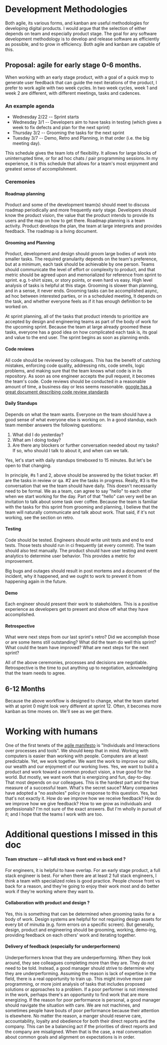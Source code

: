 # Development Methodologies

Both agile, its various forms, and kanban are useful methodologies for developing digital products. I would argue that the selection of either depends on team and especially product stage. The goal for any software development methodology is to develop and release software as efficiently as possible, and to grow in efficiency. Both agile and kanban are capable of this.

## Proposal: agile for early stage 0-6 months.

When working with an early stage product, with a goal of a quick mvp to generate user feedback that can guide the next iterations of the product, I prefer to work agile with two week cycles. In two week cycles, week 1 and week 2 are different, with different meetings, tasks and cadences.

### An example agenda

- Wednesday 2/22 -- Sprint starts
- Wednesday 3/1 -- Developers aim to have tasks in testing (which gives a week to fix defects and plan for the next sprint)
- Thursday 3/2 -- Grooming the tasks for the next sprint
- Tuesday 3/7 -- Demo, Retro and Planning, in that order (i.e. the big meeting day).

This schedule gives the team lots of flexibility. It allows for large blocks of uninterrupted time, or for ad hoc chats / pair programming sessions. In my experience, it is this schedule that allows for a team's most enjoyment and greatest sense of accomplishment.

### Ceremonies

#### Roadmap planning

Product and some of the development team(s) should meet to discuss roadmap periodically and more frequently early stage. Developers should know the product vision, the value that the product intends to provide its users and the map on how to get there. Roadmap planning is a team activity. Product develops the plan, the team at large interprets and provides feedback. The roadmap is a living document.

#### Grooming and Planning

Product, development and design should groom large bodies of work into smaller tasks. The required granularity depends on the team's preference, but at a minimum, each task should be achievable by one person. Teams should communicate the level of effort or complexity to product, and that metric should be agreed upon and memorialized for reference from sprint to sprint. e.g. t-shirt sizes, or story points, or even hard vs easy. High level analysis of tasks is helpful at this stage. Grooming is slower than planning, and in a sense, it never ends. Grooming tasks can be accomplished async, ad hoc between interested parties, or in a scheduled meeting, It depends on the task, and whether everyone feels as if it has enough definition to be worked on.

At sprint planning, all of the tasks that product intends to prioritize are accepted by design and engineering teams as part of the body of work for the upcoming sprint. Because the team at large already groomed these tasks, everyone has a good idea on how complicated each task is, its goal and value to the end user. The sprint begins as soon as planning ends.

#### Code reviews

All code should be reviewed by colleagues. This has the benefit of catching mistakes, enforcing code quality, addressing nits, code smells, logic problems, and making sure that the team knows what code is in its repository. As soon as one engineer accepts the pull request, it becomes the team's code. Code reviews should be conducted in a reasonable amount of time, a business day or less seems reasonable. [google has a great document describing code review standards](https://google.github.io/eng-practices/review/reviewer/standard.html)

#### Daily Standups

Depends on what the team wants.
Everyone on the team should have a good sense of what everyone else is working on. In a good standup, each team member answers the following questions:

1. What did I do yesterday?
2. What am I doing today?
3. Are there any blockers or further conversation needed about my tasks? If so, who should I talk to about it, and when can we talk.

Yes, let's start with daily standups timeboxed to 15 minutes. But let's be open to that changing.

In principle, #s 1 and 2, above should be answered by the ticket tracker. #1 are the tasks in review or qa. #2 are the tasks in progress. Really, #3 is the conversation that we the team should have daily. This doesn't necessarily need to be formal. We as a team, can agree to say "hello" to each other when we start working for the day. Part of that "hello" can very well be an invitation to talk about some task over coffee. Because the team is familiar with the tasks for this sprint from grooming and planning, I believe that the team will naturally communicate and talk about work. That said, if it's not working, see the section on retro.

#### Testing

Code should be tested. Engineers should write unit tests and end to end tests. Those tests should run in ci frequently (at every commit). The team should also test manually. The product should have user testing and event analytics to determine user behavior. This provides a metric for improvement.

Big bugs and outages should result in post mortems and a document of the incident, why it happened, and we ought to work to prevent it from happening again in the future.

#### Demo

Each engineer should present their work to stakeholders. This is a positive experience as developers get to present and show off what they have accomplished.

#### Retrospective

What were next steps from our last sprint's retro?
Did we accomplish those or are some items still outstanding?
What did the team do well this sprint?
What could the team have improved?
What are next steps for the next sprint?

All of the above ceremonies, processes and decisions are negotiable. Retrospective is the time to put anything up to negotiation, acknowledging that the team needs to agree.

## 6-12 Months

Because the above workflow is designed to change, what the team started with at sprint 0 might look very different at sprint 12. Often, it becomes more kanban as time moves on. We'll see as we get there.

# Working with humans

One of the first tenets of the [agile manifesto](https://agilemanifesto.org/) is "Individuals and Interactions over processes and tools". We should keep that in mind. Working with computers is easier than working with people. Computers are at least predictable. Yet, we work together. We want the work to improve our skills, our wealth and our enjoyment of our working lives. Yes, we want to build a product and work toward a common product vision, a true good for the world. But mostly, we want work that is energizing and fun, day-to-day. That most depends on our colleagues. This is the hardest part and the true measure of a successful team. What's the secret sauce? Many companies have adopted a "no assholes" policy in response to this question. Yes, but that's not exactly it. How do we improve how we receive feedback? How do we improve how we give feedback? How to we grow as individuals and professionals? I'm not sure of the exact answers. But I'm wholly in pursuit of it; and I hope that the teams I work with are too.

# Additional questions I missed in this doc

#### Team structure -- all full stack vs front end vs back end ?

For engineers, it is helpful to have overlap. For an early stage product, a full stack engineer is best. For when there are at least 2 full stack engineers, I think a team with specialized roles is good practice. People choose front vs back for a reason, and they're going to enjoy their work most and do better work if they're working where they want to.

#### Collaboration with product and design ?

Yes, this is something that can be determined when grooming tasks for a body of work. Design systems are helpful for not requiring design assets for every bit of minutia (e.g. form errors on a specific screen). But generally, design, product and engineering should be grooming, working, demo-ing, providing feedback on each others' work and iterating together.

#### Delivery of feedback (especially for underperformers)

Underperformers know that they are underperforming. When they look around, they see colleagues completing more than they are. They do not need to be told. Instead, a good manager should strive to determine why they are underperforming. Assuming the reason is lack of expertise in the field, there is a real opportunity to train up. This might involve more pair programming, or more joint analysis of tasks that includes proposed solutions or approaches to a problem. If a poor performer is not interested in the work, perhaps there's an opportunity to find work that are more energizing. If the reason for poor performance is personal, a good manager should navigate the situation with care. We are not machines, and sometimes people have bouts of poor performance because their attention is elsewhere. No matter the reason, a manger should reserve care, accountability, loyalty and obedience for both their direct reports and the company. This can be a balancing act if the priorities of direct reports and the company are misaligned. When that is the case, a real conversation about common goals and alignment on expectations is in order.
